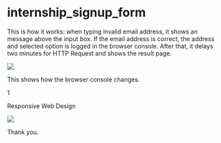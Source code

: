 # internship_signup_form

This is how it works: when typing invalid email address, it shows an message above the input box.
If the email address is correct, the address and selected option is logged in the browser console.
After that, it delays two minutes for HTTP Request and shows the result page.

![](first.gif)


This shows how the browser console changes.

1[](console.gif)


Responsive Web Design

![](resizing.gif)


Thank you.
